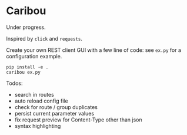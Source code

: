 # Caribou

Under progress.

Inspired by `click` and `requests`.

Create your own REST client GUI with a few line of code: 
see `ex.py` for a configuration example.

```
pip install -e .
caribou ex.py
```

Todos:

- search in routes
- auto reload config file
- check for route / group duplicates
- persist current parameter values
- fix request preview for Content-Type other than json
- syntax highlighting
